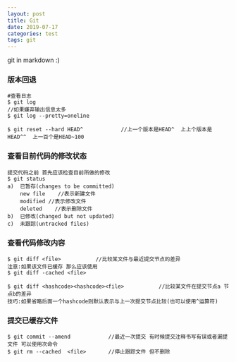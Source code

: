 ```yaml
---
layout: post
title: Git
date: 2019-07-17
categories: test
tags: git 
---
```


git in markdown :)

### 版本回退

```
#查看日志
$ git log								
//如果嫌弃输出信息太多
$ git log --pretty=oneline

$ git reset --hard HEAD^			//上一个版本是HEAD^  上上个版本是HEAD^^  上一百个是HEAD~100
```

### 查看目前代码的修改状态

```
提交代码之前 首先应该检查目前所做的修改
$ git status
a)  已暂存(changes to be committed)
	new file    //表示新建文件
	modified //表示修改文件
	deleted    //表示删除文件
b)  已修改(changed but not updated)
c)  未跟踪(untracked files)
```

### 查看代码修改内容

```
$ git diff <file>			//比较某文件与最近提交节点的差异
注意:如果该文件已缓存 那么应该使用
$ git diff -cached <file>

$ git diff <hashcode><hashcode><file>			//比较某文件在提交节点a 节点b的差异
技巧:如果省略后面一个hashcode则默认表示与上一次提交节点比较(也可以使用^运算符)
```

### 提交已缓存文件

```
$ git commit --amend			//最近一次提交 有时候提交注释书写有误或者漏提文件 可以使用次命令
$ git rm --cached  <file> 		//停止跟踪文件 但不删除
```

